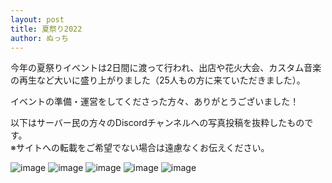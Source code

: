 ```yaml
---
layout: post
title: 夏祭り2022
author: ぬっち
---
```


今年の夏祭りイベントは2日間に渡って行われ、出店や花火大会、カスタム音楽の再生など大いに盛り上がりました（25人もの方に来ていただきました）。<br>
<!--more-->
イベントの準備・運営をしてくださった方々、ありがとうございました！<br>

以下はサーバー民の方々のDiscordチャンネルへの写真投稿を抜粋したものです。<br>
※サイトへの転載をご希望でない場合は遠慮なくお伝えください。

![image](https://cdn.discordapp.com/attachments/962216466076291092/1010536154623393852/phonto.jpg)
![image](https://cdn.discordapp.com/attachments/882237893819658260/1011079004532514836/D2E99BD8-324B-42E6-B557-BB68421827F1.jpg)
![image](https://cdn.discordapp.com/attachments/882237893819658260/1010560848344928376/2022-08-20_22.27.51.png)
![image](https://cdn.discordapp.com/attachments/962216466076291092/1010556493713637426/2022-08-20_22.36.35.png)
![image](https://cdn.discordapp.com/attachments/882237893819658260/1010551682855358484/2022-08-20_23.11.27.png)
